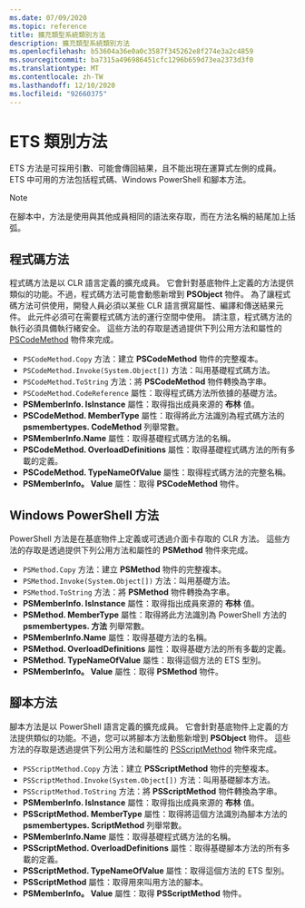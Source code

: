 ```yaml
---
ms.date: 07/09/2020
ms.topic: reference
title: 擴充類型系統類別方法
description: 擴充類型系統類別方法
ms.openlocfilehash: b53604a36e0a0c3587f345262e8f274e3a2c4859
ms.sourcegitcommit: ba7315a496986451cfc1296b659d73ea2373d3f0
ms.translationtype: MT
ms.contentlocale: zh-TW
ms.lasthandoff: 12/10/2020
ms.locfileid: "92660375"
---
```

# <a name="ets-class-methods"></a>ETS 類別方法

ETS 方法是可採用引數、可能會傳回結果，且不能出現在運算式左側的成員。 ETS 中可用的方法包括程式碼、Windows PowerShell 和腳本方法。

> [!NOTE]
> 在腳本中，方法是使用與其他成員相同的語法來存取，而在方法名稱的結尾加上括弧。

## <a name="code-methods"></a>程式碼方法

程式碼方法是以 CLR 語言定義的擴充成員。 它會針對基底物件上定義的方法提供類似的功能。不過，程式碼方法可能會動態新增到 **PSObject** 物件。 為了讓程式碼方法可供使用，開發人員必須以某些 CLR 語言撰寫屬性、編譯和傳送結果元件。 此元件必須可在需要程式碼方法的運行空間中使用。 請注意，程式碼方法的執行必須具備執行緒安全。 這些方法的存取是透過提供下列公用方法和屬性的 [PSCodeMethod](/dotnet/api/system.management.automation.pscodemethod) 物件來完成。

- `PSCodeMethod.Copy` 方法：建立 **PSCodeMethod** 物件的完整複本。
- `PSCodeMethod.Invoke(System.Object[])` 方法：叫用基礎程式碼方法。
- `PSCodeMethod.ToString` 方法：將 **PSCodeMethod** 物件轉換為字串。
- `PSCodeMethod.CodeReference` 屬性：取得程式碼方法所依據的基礎方法。
- **PSMemberInfo. IsInstance** 屬性：取得指出成員來源的 **布林** 值。
- **PSCodeMethod. MemberType** 屬性：取得將此方法識別為程式碼方法的 **psmembertypes. CodeMethod** 列舉常數。
- **PSMemberInfo.Name** 屬性：取得基礎程式碼方法的名稱。
- **PSCodeMethod. OverloadDefinitions** 屬性：取得基礎程式碼方法的所有多載的定義。
- **PSCodeMethod. TypeNameOfValue** 屬性：取得程式碼方法的完整名稱。
- **PSMemberInfo。 Value** 屬性：取得 **PSCodeMethod** 物件。

## <a name="windows-powershell-methods"></a>Windows PowerShell 方法

PowerShell 方法是在基底物件上定義或可透過介面卡存取的 CLR 方法。 這些方法的存取是透過提供下列公用方法和屬性的 **PSMethod** 物件來完成。

- `PSMethod.Copy` 方法：建立 **PSMethod** 物件的完整複本。
- `PSMethod.Invoke(System.Object[])` 方法：叫用基礎方法。
- `PSMethod.ToString` 方法：將 **PSMethod** 物件轉換為字串。
- **PSMemberInfo. IsInstance** 屬性：取得指出成員來源的 **布林** 值。
- **PSMethod. MemberType** 屬性：取得將此方法識別為 PowerShell 方法的 **psmembertypes. 方法** 列舉常數。
- **PSMemberInfo.Name** 屬性：取得基礎方法的名稱。
- **PSMethod. OverloadDefinitions** 屬性：取得基礎方法的所有多載的定義。
- **PSMethod. TypeNameOfValue** 屬性：取得這個方法的 ETS 型別。
- **PSMemberInfo。 Value** 屬性：取得 **PSMethod** 物件。

## <a name="script-methods"></a>腳本方法

腳本方法是以 PowerShell 語言定義的擴充成員。 它會針對基底物件上定義的方法提供類似的功能。不過，您可以將腳本方法動態新增到 **PSObject** 物件。 這些方法的存取是透過提供下列公用方法和屬性的 [PSScriptMethod](/dotnet/api/system.management.automation.psscriptmethod) 物件來完成。

- `PSScriptMethod.Copy` 方法：建立 **PSScriptMethod** 物件的完整複本。
- `PSScriptMethod.Invoke(System.Object[])` 方法：叫用基礎腳本方法。
- `PSScriptMethod.ToString` 方法：將 **PSScriptMethod** 物件轉換為字串。
- **PSMemberInfo. IsInstance** 屬性：取得指出成員來源的 **布林** 值。
- **PSScriptMethod. MemberType** 屬性：取得將這個方法識別為腳本方法的 **psmembertypes. ScriptMethod** 列舉常數。
- **PSMemberInfo.Name** 屬性：取得基礎程式碼方法的名稱。
- **PSScriptMethod. OverloadDefinitions** 屬性：取得基礎腳本方法的所有多載的定義。
- **PSScriptMethod. TypeNameOfValue** 屬性：取得這個方法的 ETS 型別。
- **PSScriptMethod** 屬性：取得用來叫用方法的腳本。
- **PSMemberInfo。 Value** 屬性：取得 **PSScriptMethod** 物件。
